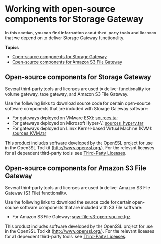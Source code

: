 # Working with open\-source components for Storage Gateway<a name="AboutAWSStorageGatewaySoftware"></a>

In this section, you can find information about third\-party tools and licenses that we depend on to deliver Storage Gateway functionality\. 

**Topics**
+ [Open\-source components for Storage Gateway](#open-source-volume-tape-s3)
+ [Open\-source components for Amazon S3 File Gateway](#open-source-s3-file)

## Open\-source components for Storage Gateway<a name="open-source-volume-tape-s3"></a>

Several third\-party tools and licenses are used to deliver functionality for volume gateway, tape gateway, and Amazon S3 File Gateway\. 

Use the following links to download source code for certain open\-source software components that are included with Storage Gateway software:
+  For gateways deployed on VMware ESXi: [sources\.tar](https://s3.amazonaws.com/aws-storage-gateway-terms/sources.tar)
+ For gateways deployed on Microsoft Hyper\-V: [sources\_hyperv\.tar](https://s3.amazonaws.com/aws-storage-gateway-terms/sources_hyperv.tar)
+  For gateways deployed on Linux Kernel\-based Virtual Machine \(KVM\): [sources\_KVM\.tar](https://s3.amazonaws.com/aws-storage-gateway-terms/sources_KVM.tar)

This product includes software developed by the OpenSSL project for use in the OpenSSL Toolkit \([http://www\.openssl\.org/](http://www.openssl.org/)\)\. For the relevant licenses for all dependent third\-party tools, see [Third\-Party Licenses](https://s3.amazonaws.com/aws-storage-gateway-terms/THIRD_PARTY_LICENSES.txt)\.

## Open\-source components for Amazon S3 File Gateway<a name="open-source-s3-file"></a>

Several third\-party tools and licenses are used to deliver Amazon S3 File Gateway \(S3 File\) functionality\.

Use the following links to download the source code for certain open\-source software components that are included with S3 File software:
+ For Amazon S3 File Gateway: [sgw\-file\-s3\-open\-source\.tgz](https://s3.amazonaws.com/aws-storage-gateway-terms/file_s3/sgw-file-s3-open-source.tgz)

This product includes software developed by the OpenSSL project for use in the OpenSSL Toolkit \([http://www\.openssl\.org/](http://www.openssl.org/)\)\. For the relevant licenses for all dependent third\-party tools, see [Third\-Party Licenses](https://s3.amazonaws.com/aws-storage-gateway-terms/file_s3/sgw-file-s3-third-party-licenses.txt)\.